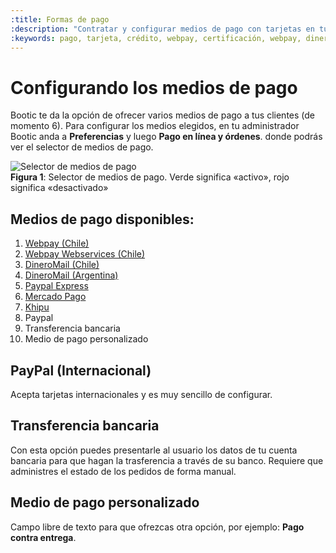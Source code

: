 ```yaml
---
:title: Formas de pago
:description: "Contratar y configurar medios de pago con tarjetas en tu tienda"
:keywords: pago, tarjeta, crédito, webpay, certificación, webpay, dineromail, transferencia.
---
```


# Configurando los medios de pago

Bootic te da la opción de ofrecer varios medios de pago a tus clientes (de momento 6). Para configurar los medios elegidos, en tu administrador Bootic anda a **Preferencias** y luego **Pago en línea y órdenes**. donde podrás ver el selector de medios de pago.

<div class="captura">
	<div class="c-contenido">
		<img class="framed" src="<%= img('/img/payment_methods/selector.png').thumb('612x').url %>" alt="Selector de medios de pago" />
	</div>
	<div class="c-pie"><strong>Figura 1</strong>: Selector de medios de pago. Verde significa «activo», rojo significa «desactivado»</div>
</div>

## Medios de pago disponibles:

1. [Webpay (Chile)][webpay]
2. [Webpay Webservices (Chile)][webpayws]
3. [DineroMail (Chile)][dineromail]
4. [DineroMail (Argentina)][dineromail]
5. [Paypal Express][ppe]
6. [Mercado Pago][mercadopago]
7. [Khipu][khipu]
8. Paypal
9. Transferencia bancaria
10. Medio de pago personalizado

## PayPal (Internacional)

Acepta tarjetas internacionales y es muy sencillo de configurar.

## Transferencia bancaria

Con esta opción puedes presentarle al usuario los datos de tu cuenta bancaria para que hagan la trasferencia a través de su banco. Requiere que administres el estado de los pedidos de forma manual.

## Medio de pago personalizado

Campo libre de texto para que ofrezcas otra opción, por ejemplo: **Pago contra entrega**.

[webpay]:/es/configuracion/medios-de-pago/webpay "Webpay (Chile)"
[webpayws]:/es/configuracion/medios-de-pago/webpay-webservices "Webpay Webservices (Chile)"
[dineromail]:/es/configuracion/medios-de-pago/dineromail "DineroMail (Argentina y Chile)"
[ppe]:/es/configuracion/medios-de-pago/paypal-express "PayPal Express"
[mercadopago]:/es/configuracion/medios-de-pago/mercado-pago "Mercado Pago"
[khipu]:/es/configuracion/medios-de-pago/khipu "Khipu"
